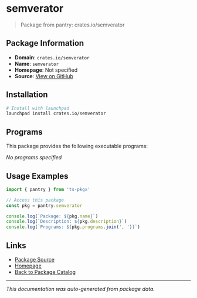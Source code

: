 # semverator

> Package from pantry: crates.io/semverator

## Package Information

- **Domain**: `crates.io/semverator`
- **Name**: `semverator`
- **Homepage**: Not specified
- **Source**: [View on GitHub](https://github.com/pkgxdev/pantry/tree/main/projects/crates.io/semverator/package.yml)

## Installation

```bash
# Install with launchpad
launchpad install crates.io/semverator
```

## Programs

This package provides the following executable programs:

*No programs specified*

## Usage Examples

```typescript
import { pantry } from 'ts-pkgx'

// Access this package
const pkg = pantry.semverator

console.log(`Package: ${pkg.name}`)
console.log(`Description: ${pkg.description}`)
console.log(`Programs: ${pkg.programs.join(', ')}`)
```

## Links

- [Package Source](https://github.com/pkgxdev/pantry/tree/main/projects/crates.io/semverator/package.yml)
- [Homepage](#)
- [Back to Package Catalog](../../../package-catalog.md)

---

*This documentation was auto-generated from package data.*
